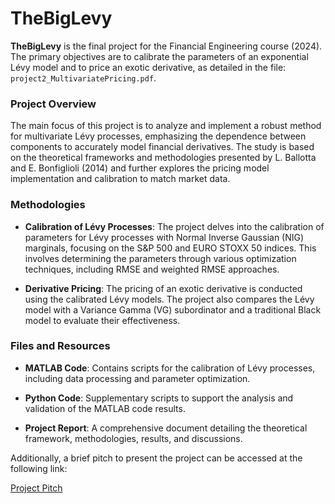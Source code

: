 # TheBigLevy

**TheBigLevy** is the final project for the Financial Engineering course (2024). The primary objectives are to calibrate the parameters of an exponential Lévy model and to price an exotic derivative, as detailed in the file: `project2_MultivariatePricing.pdf`.

### Project Overview

The main focus of this project is to analyze and implement a robust method for multivariate Lévy processes, emphasizing the dependence between components to accurately model financial derivatives. The study is based on the theoretical frameworks and methodologies presented by L. Ballotta and E. Bonfiglioli (2014) and further explores the pricing model implementation and calibration to match market data.

### Methodologies

- **Calibration of Lévy Processes**: The project delves into the calibration of parameters for Lévy processes with Normal Inverse Gaussian (NIG) marginals, focusing on the S&P 500 and EURO STOXX 50 indices. This involves determining the parameters through various optimization techniques, including RMSE and weighted RMSE approaches.

- **Derivative Pricing**: The pricing of an exotic derivative is conducted using the calibrated Lévy models. The project also compares the Lévy model with a Variance Gamma (VG) subordinator and a traditional Black model to evaluate their effectiveness.

### Files and Resources

- **MATLAB Code**: Contains scripts for the calibration of Lévy processes, including data processing and parameter optimization.

- **Python Code**: Supplementary scripts to support the analysis and validation of the MATLAB code results.

- **Project Report**: A comprehensive document detailing the theoretical framework, methodologies, results, and discussions.

Additionally, a brief pitch to present the project can be accessed at the following link:

[Project Pitch](https://1drv.ms/f/s!ArAo2psTW77dgZ4kHwWRyi3ogPX2bg?e=Puh1Gb)
